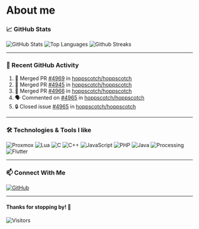 # About me

### 📈 GitHub Stats

![GitHub Stats](https://github-readme-stats.vercel.app/api?username=alexxasO&show_icons=true&theme=dark)
![Top Languages](https://github-readme-stats.vercel.app/api/top-langs/?username=alexxasO&layout=compact&theme=dark)
![Github Streaks](https://github-readme-streak-stats.herokuapp.com/?user=alexxaso&theme=dark)

---

### 🚀 Recent GitHub Activity

<!--START_SECTION:activity-->
1. 🎉 Merged PR [#4969](https://github.com/hoppscotch/hoppscotch/pull/4969) in [hoppscotch/hoppscotch](https://github.com/hoppscotch/hoppscotch)
2. 🎉 Merged PR [#4945](https://github.com/hoppscotch/hoppscotch/pull/4945) in [hoppscotch/hoppscotch](https://github.com/hoppscotch/hoppscotch)
3. 🎉 Merged PR [#4966](https://github.com/hoppscotch/hoppscotch/pull/4966) in [hoppscotch/hoppscotch](https://github.com/hoppscotch/hoppscotch)
4. 🗣 Commented on [#4965](https://github.com/hoppscotch/hoppscotch/issues/4965#issuecomment-2785391998) in [hoppscotch/hoppscotch](https://github.com/hoppscotch/hoppscotch)
5. 🔒 Closed issue [#4965](https://github.com/hoppscotch/hoppscotch/issues/4965) in [hoppscotch/hoppscotch](https://github.com/hoppscotch/hoppscotch)
<!--END_SECTION:activity-->

---

### 🛠️ Technologies & Tools I like

![Proxmox](https://img.shields.io/badge/Proxmox-F47E00?style=for-the-badge&logo=proxmox&logoColor=white)
![Lua](https://img.shields.io/badge/Lua-2C2D72?style=for-the-badge&logo=lua&logoColor=white)
![C](https://img.shields.io/badge/C-A8B9CC?style=for-the-badge&logo=c&logoColor=black)
![C++](https://img.shields.io/badge/C++-00599C?style=for-the-badge&logo=c%2B%2B&logoColor=white)
![JavaScript](https://img.shields.io/badge/JavaScript-F7DF1E?style=for-the-badge&logo=javascript&logoColor=black)
![PHP](https://img.shields.io/badge/PHP-777BB4?style=for-the-badge&logo=php&logoColor=white)
![Java](https://img.shields.io/badge/Java-007396?style=for-the-badge&logo=java&logoColor=white)
![Processing](https://img.shields.io/badge/Processing-0096D5?style=for-the-badge&logo=processing-foundation&logoColor=white)
![Flutter](https://img.shields.io/badge/Flutter-02569B?style=for-the-badge&logo=flutter&logoColor=white)

---

### 📫 Connect With Me

[![GitHub](https://img.shields.io/badge/GitHub-333?style=flat&logo=github)](https://github.com/alexxasO)

---

#### Thanks for stopping by! 🚀

![Visitors](https://api.visitorbadge.io/api/visitors?path=alexxasO&countColor=%23263759)